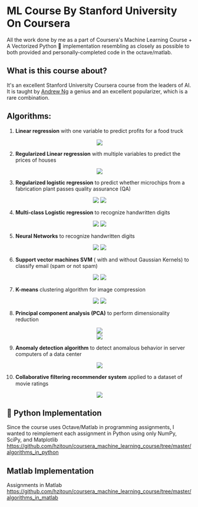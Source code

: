 # ML Course By Stanford University On Coursera
All the work done by me as a part of Coursera's Machine Learning Course + A Vectorized Python 🐍 implementation resembling as closely as possible to both provided and personally-completed code in the octave/matlab.
## What is this course about?
It's an excellent Stanford University Coursera course from the leaders of AI. It is taught by [Andrew Ng](https://en.wikipedia.org/wiki/Andrew_Ng) a genius and an excellent popularizer, which is a rare combination. 
## Algorithms:
1.  **Linear regression** with one variable to predict proﬁts for a food truck
<div style="text-align:center"><img src ="./figures/1_linear_regression.png" /></div>

2.  **Regularized Linear regression** with multiple variables to predict the prices of houses
<div style="text-align:center"><img src ="./figures/1_linear_regression_3d.png" /></div>

3.  **Regularized logistic regression** to predict whether microchips from a fabrication plant passes quality assurance (QA)
<div style="text-align:center">
    <img src ="./figures/2_logistic_regression.png" />
    <img src ="./figures/2_logistic_regression_2.png" />
</div>

4.  **Multi-class Logistic regression** to recognize handwritten digits 
<div style="text-align:center">
    <img src ="./figures/3_one_vs_all_classification_data.png" />
    <img src ="./figures/3_one_vs_all_classification.png" />
</div>

5.  **Neural Networks** to recognize handwritten digits 
<div style="text-align:center">
    <img src ="./figures/3_one_vs_all_classification_data.png" />
    <img src ="./figures/4_viz_nn.png" />
</div>

6.  **Support vector machines SVM** ( with and without Gaussian Kernels) to classify email (spam or not spam)
<div style="text-align:center">
    <img src ="./figures/6_svms.png" />
    <img src ="./figures/6_spam.png" />
</div>

7.  **K-means** clustering algorithm for image compression
<div style="text-align:center">
    <img src ="./figures/7_kmeans.png" />
    <img src ="./figures/7_keams_image_compression.png" />
</div>

8.  **Principal component analysis (PCA)** to perform dimensionality reduction
<div style="text-align:center">
    <img src ="./figures/8_pca_datasets_before.png" />
</div>
<div style="text-align:center">
     <img src ="./figures/7_keams_image_compression.png" />
</div>
 
9.  **Anomaly detection algorithm** to detect anomalous behavior in server computers of a data center
<div style="text-align:center">
     <img src ="./figures/9_anomaly_detection.png" />
</div>

10. **Collaborative ﬁltering recommender system** applied to a dataset of movie ratings
<div style="text-align:center">
     <img src ="./figures/9_collaborative_filtering.png" />
</div>

## 🐍 Python Implementation
Since the course uses Octave/Matlab in programming assignments, I wanted to reimplement each assignment in Python using only NumPy, SciPy, and Matplotlib
https://github.com/hzitoun/coursera_machine_learning_course/tree/master/algorithms_in_python
## Matlab Implementation
Assignments in Matlab
https://github.com/hzitoun/coursera_machine_learning_course/tree/master/algorithms_in_matlab
